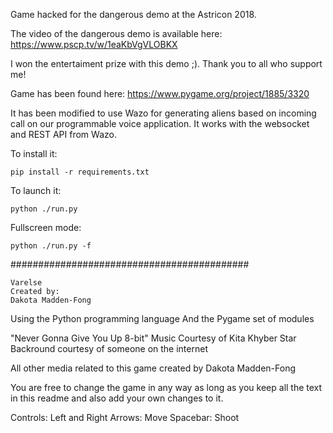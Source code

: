 
Game hacked for the dangerous demo at the Astricon 2018.

The video of the dangerous demo is available here: https://www.pscp.tv/w/1eaKbVgVLOBKX

I won the entertaiment prize with this demo ;). Thank you to all who support me!

Game has been found here: https://www.pygame.org/project/1885/3320

It has been modified to use Wazo for generating aliens based on incoming call on our programmable voice application. It works with the websocket and REST API from Wazo.

To install it:

    pip install -r requirements.txt

To launch it:

    python ./run.py

Fullscreen mode:

    python ./run.py -f

###########################################


	Varelse
	Created by:
	Dakota Madden-Fong

Using the Python programming language
And the Pygame set of modules


"Never Gonna Give You Up 8-bit" Music Courtesy of Kita Khyber
Star Backround courtesy of someone on the internet


All other media related to this game created by Dakota Madden-Fong

You are free to change the game in any way as long as you keep all the text in this 
readme and also add your own changes to it.


Controls:
Left and Right Arrows: Move
Spacebar: Shoot
